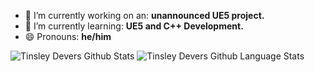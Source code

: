 - 🔭 I’m currently working on an: **unannounced UE5 project.**
- 🌱 I’m currently learning: **UE5 and C++ Development.**
- 😄 Pronouns: **he/him**
<img algin="left" alt="Tinsley Devers Github Stats" src="https://github-readme-stats-tinsleydevers.vercel.app/api?username=TinsleyDevers&theme=tokyonight&layout=compact&show_icons=true&hide_border=true" />
<img algin="left" alt="Tinsley Devers Github Language Stats" src="https://github-readme-stats-tinsleydevers.vercel.app/api/top-langs/?username=TinsleyDevers&theme=tokyonight&layout=compact&show_icons=true&hide_border=true" />
